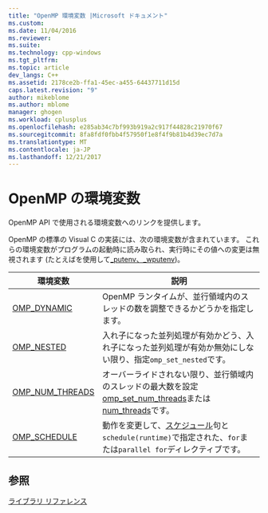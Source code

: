 ```yaml
---
title: "OpenMP 環境変数 |Microsoft ドキュメント"
ms.custom: 
ms.date: 11/04/2016
ms.reviewer: 
ms.suite: 
ms.technology: cpp-windows
ms.tgt_pltfrm: 
ms.topic: article
dev_langs: C++
ms.assetid: 2178ce2b-ffa1-45ec-a455-64437711d15d
caps.latest.revision: "9"
author: mikeblome
ms.author: mblome
manager: ghogen
ms.workload: cplusplus
ms.openlocfilehash: e285ab34c7bf993b919a2c917f44828c21970f67
ms.sourcegitcommit: 8fa8fdf0fbb4f57950f1e8f4f9b81b4d39ec7d7a
ms.translationtype: MT
ms.contentlocale: ja-JP
ms.lasthandoff: 12/21/2017
---
```

# <a name="openmp-environment-variables"></a>OpenMP の環境変数
OpenMP API で使用される環境変数へのリンクを提供します。  
  
 OpenMP の標準の Visual C の実装には、次の環境変数が含まれています。 これらの環境変数がプログラムの起動時に読み取られ、実行時にその値への変更は無視されます (たとえばを使用して[_putenv、_wputenv](../../../c-runtime-library/reference/putenv-wputenv.md))。  
  
|環境変数|説明|  
|--------------------------|-----------------|  
|[OMP_DYNAMIC](../../../parallel/openmp/reference/omp-dynamic.md)|OpenMP ランタイムが、並行領域内のスレッドの数を調整できるかどうかを指定します。|  
|[OMP_NESTED](../../../parallel/openmp/reference/omp-nested.md)|入れ子になった並列処理が有効かどう、入れ子になった並列処理が有効か無効にしない限り、指定`omp_set_nested`です。|  
|[OMP_NUM_THREADS](../../../parallel/openmp/reference/omp-num-threads.md)|オーバーライドされない限り、並行領域内のスレッドの最大数を設定[omp_set_num_threads](../../../parallel/openmp/reference/omp-set-num-threads.md)または[num_threads](../../../parallel/openmp/reference/num-threads.md)です。|  
|[OMP_SCHEDULE](../../../parallel/openmp/reference/omp-schedule.md)|動作を変更して、[スケジュール](../../../parallel/openmp/reference/schedule.md)句と`schedule(runtime)`で指定された、`for`または`parallel for`ディレクティブです。|  
  
## <a name="see-also"></a>参照  
 [ライブラリ リファレンス](../../../parallel/openmp/reference/openmp-library-reference.md)